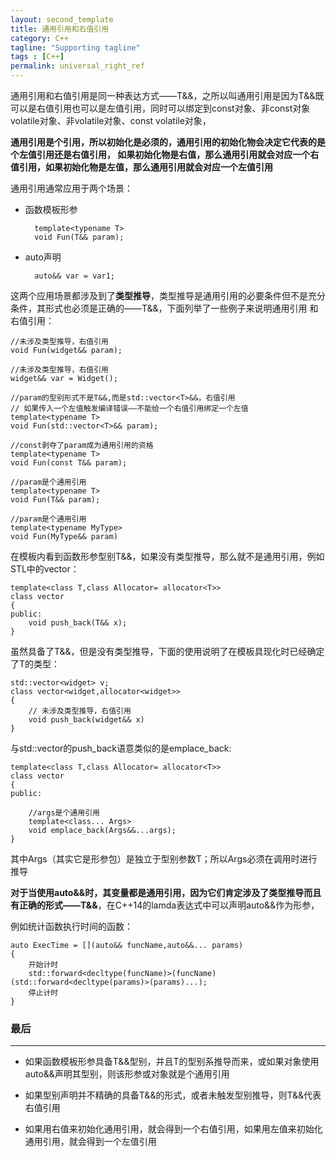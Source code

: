 ```yaml
---
layout: second_template
title: 通用引用和右值引用
category: C++
tagline: "Supporting tagline"
tags : [C++]
permalink: universal_right_ref
---
```


通用引用和右值引用是同一种表达方式——T&&，之所以叫通用引用是因为T&&既可以是右值引用也可以是左值引用，同时可以绑定到const对象、非const对象
volatile对象、非volatile对象、const volatile对象，

**通用引用是个引用，所以初始化是必须的，通用引用的初始化物会决定它代表的是个左值引用还是右值引用，
如果初始化物是右值，那么通用引用就会对应一个右值引用，如果初始化物是左值，那么通用引用就会对应一个左值引用**

通用引用通常应用于两个场景：

* 函数模板形参
	
		template<typename T>
		void Fun(T&& param);
	
* auto声明
	
		auto&& var = var1;
	
这两个应用场景都涉及到了**类型推导**，类型推导是通用引用的必要条件但不是充分条件，其形式也必须是正确的——T&&，下面列举了一些例子来说明通用引用
和右值引用：
	
	//未涉及类型推导，右值引用
	void Fun(widget&& param); 
	
	//未涉及类型推导，右值引用
	widget&& var = Widget(); 
	
	//param的型别形式不是T&&,而是std::vector<T>&&，右值引用
	// 如果传入一个左值触发编译错误——不能给一个右值引用绑定一个左值
	template<typename T>
	void Fun(std::vector<T>&& param); 
	
	//const剥夺了param成为通用引用的资格
	template<typename T>
	void Fun(const T&& param);
	
	//param是个通用引用
	template<typename T>
	void Fun(T&& param); 
	
	//param是个通用引用
	template<typename MyType>
	void Fun(MyType&& param)
	
在模板内看到函数形参型别T&&，如果没有类型推导，那么就不是通用引用，例如STL中的vector：

	template<class T,class Allocator= allocator<T>>
	class vector
	{
	public:
		void push_back(T&& x);
	}

虽然具备了T&&，但是没有类型推导，下面的使用说明了在模板具现化时已经确定了T的类型：

	std::vector<widget> v;
	class vector<widget,allocator<widget>>
	{
		// 未涉及类型推导，右值引用
		void push_back(widget&& x) 
	}

与std::vector的push_back语意类似的是emplace_back:

	template<class T,class Allocator= allocator<T>>
	class vector
	{
	public:
		
		//args是个通用引用
		template<class... Args>
		void emplace_back(Args&&...args);
	}

其中Args（其实它是形参包）是独立于型别参数T；所以Args必须在调用时进行推导

**对于当使用auto&&时，其变量都是通用引用，因为它们肯定涉及了类型推导而且有正确的形式——T&&**，在C++14的lamda表达式中可以声明auto&&作为形参，

例如统计函数执行时间的函数：

	auto ExecTime = [](auto&& funcName,auto&&... params)
	{
		开始计时
		std::forward<decltype(funcName)>(funcName)(std::forward<decltype(params)>(params)...);
		停止计时
	}
	
### 最后
--------------------------------------------------

* 如果函数模板形参具备T&&型别，并且T的型别系推导而来，或如果对象使用auto&&声明其型别，则该形参或对象就是个通用引用

* 如果型别声明并不精确的具备T&&的形式，或者未触发型别推导，则T&&代表右值引用

* 如果用右值来初始化通用引用，就会得到一个右值引用，如果用左值来初始化通用引用，就会得到一个左值引用
	
	
	